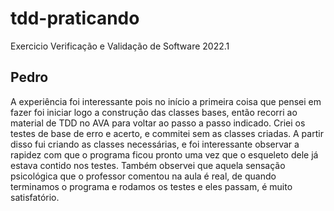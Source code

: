 # tdd-praticando
Exercicio Verificação e Validação de Software 2022.1

## Pedro
A experiência foi interessante pois no início a primeira coisa que pensei em fazer foi iniciar logo a construção das classes bases, então recorri ao material de TDD no AVA
para voltar ao passo a passo indicado. Criei os testes de base de erro e acerto, e commitei sem as classes criadas. A partir disso fui criando as classes necessárias, e
foi interessante observar a rapidez com que o programa ficou pronto uma vez que o esqueleto dele já estava contido nos testes. Também observei que aquela sensação psicológica
que o professor comentou na aula é real, de quando terminamos o programa e rodamos os testes e eles passam, é muito satisfatório.
